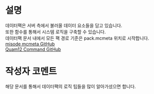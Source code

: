 # 설명
데이터팩은 서버 측에서 불러올 데이터 요소들을 담고 있습니다.  
또한 함수를 통해서 시스템 로직을 구축할 수 있습니다.  
데이터팩 문서 내에서 모든 팩 경로 기준은 pack.mcmeta 위치로 시작합니다.   
<a href="https://github.com/misode/mcmeta/tree/data" target="_blank">misode mcmeta GitHub</a>  
<a href="https://quam-12.github.io/Jump-to-Datapack/" target="_blank">Quam12 Command GitHub</a>  

# 작성자 코멘트
해당 문서를 통해서 데이터팩의 로직 팁들을 많이 알아가셨으면 합니다.  